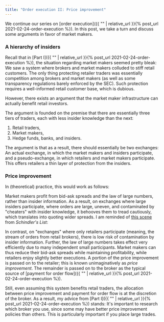 ```yaml
---
title: "Order execution II: Price improvement"
---
```


We continue our series on [order execution]({{ "" | relative_url }}{% post_url 2021-02-24-order-execution %}). In this post, we take a turn and discuss some arguments in favor of market makers.

### A hierarchy of insiders

Recall that in [Part I]({{ "" | relative_url }}{% post_url 2021-02-24-order-execution %}), the situation regarding market makers seemed pretty bleak: We saw a system where brokers and market makers colluded to stiff retail customers. The only thing protecting retailer traders was essentially competition among brokers and market makers (as well as some transparency regulations barely enforced by the SEC). Such protection requires a well-informed retail customer base, which is dubious.

However, there exists an argument that the market maker infrastructure can actually benefit retail investors.

The argument is founded on the premise that there are essentially three tiers of traders, each with less insider knowledge than the next:

1. Retail traders, 
2. Market makers,
3. Hedge funds, banks, and insiders.

The argument is that as a result, there should essentially be two exchanges: An actual exchange, in which the market makers and insiders participate, and a pseudo-exchange, in which retailers and market makers participate. This offers retailers a thin layer of protection from the insiders.

### Price improvement

In (theoretical) practice, this would work as follows: 

Market makers profit from bid-ask spreads and the law of large numbers, rather than insider information. As a result, on exchanges where large insiders participate, where orders are large, uneven, and contaminated by "cheaters" with insider knowledge, it behooves them to tread cautiously, which translates into quoting wider spreads. I am reminded of [this scene](https://www.youtube.com/watch?v=kyMxi0y5j-o) from _Schindler's List_:

In contrast, on "exchanges" where only retailers participate (meaning, the stream of orders from retail brokers), there is low risk of contamination by insider information. Further, the law of large numbers takes effect very efficiently due to many independent small participants. Market makers can thus reduce their bid-ask spreads while maintaining profitability, while retailers enjoy slightly better executions. A portion of the price improvement is passed on to the retailer; this is known unimaginatively as _price improvement_. The remainder is passed on to the broker as the typical source of [payment for order flow]({{ "" | relative_url }}{% post_url 2021-02-24-order-execution %}).

Still, even assuming this system benefits retail traders, the allocation between price improvement and payment for order flow is at the discretion of the broker. As a result, my advice from [Part I]({{ "" | relative_url }}{% post_url 2021-02-24-order-execution %}) stands: It's important to research which broker you use, since some may have better price improvement policies than others. This is particularly important if you place large trades.
